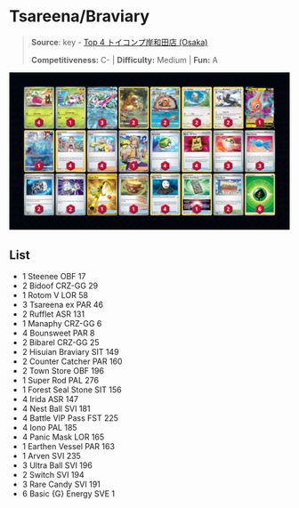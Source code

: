 # Tsareena/Braviary

> **Source**: key - [Top 4 トイコンプ岸和田店 (Osaka)](https://www.pokemon-card.com/deck/confirm.html/deckID/xY8Jc8-UgYLlK-DDcxca)
> 
> **Competitiveness:** C- | **Difficulty:** Medium | **Fun:** A

![decklist](../../!Images/Standard/8BST-PAR/Tsareena-Braviary.png)

## List
* 1 Steenee OBF 17
* 2 Bidoof CRZ-GG 29
* 1 Rotom V LOR 58
* 3 Tsareena ex PAR 46
* 2 Rufflet ASR 131
* 1 Manaphy CRZ-GG 6
* 4 Bounsweet PAR 8
* 2 Bibarel CRZ-GG 25
* 2 Hisuian Braviary SIT 149
* 2 Counter Catcher PAR 160
* 2 Town Store OBF 196
* 1 Super Rod PAL 276
* 1 Forest Seal Stone SIT 156
* 4 Irida ASR 147
* 4 Nest Ball SVI 181
* 4 Battle VIP Pass FST 225
* 4 Iono PAL 185
* 4 Panic Mask LOR 165
* 1 Earthen Vessel PAR 163
* 1 Arven SVI 235
* 3 Ultra Ball SVI 196
* 2 Switch SVI 194
* 3 Rare Candy SVI 191
* 6 Basic {G} Energy SVE 1
